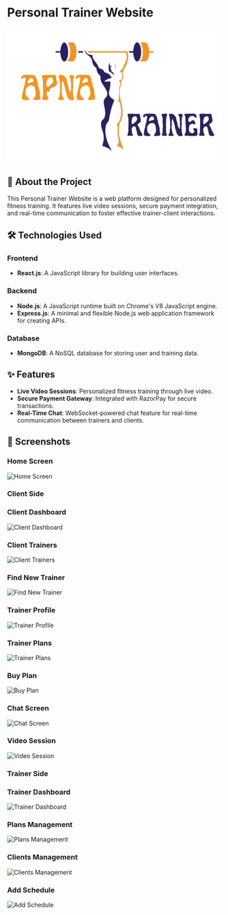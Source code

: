 # Personal Trainer Website

<p align="center">
  <img src="ScreenShots/banner.png" alt="Personal Trainer Website" width="600" />
</p>

## 🚀 About the Project

This Personal Trainer Website is a web platform designed for personalized fitness training. It features live video sessions, secure payment integration, and real-time communication to foster effective trainer-client interactions.

## 🛠️ Technologies Used

### Frontend

- **React.js**: A JavaScript library for building user interfaces.

### Backend

- **Node.js**: A JavaScript runtime built on Chrome's V8 JavaScript engine.
- **Express.js**: A minimal and flexible Node.js web application framework for creating APIs.

### Database

- **MongoDB**: A NoSQL database for storing user and training data.

## ✨ Features

- **Live Video Sessions**: Personalized fitness training through live video.
- **Secure Payment Gateway**: Integrated with RazorPay for secure transactions.
- **Real-Time Chat**: WebSocket-powered chat feature for real-time communication between trainers and clients.

## 📸 Screenshots

### Home Screen
![Home Screen](ScreenShots/home.png)
### Client Side

### Client Dashboard
![Client Dashboard](ScreenShots/dashboard.png)

### Client Trainers
![Client Trainers](ScreenShots/mytraniers.png)

### Find New Trainer
![Find New Trainer](ScreenShots/newtrainer.png)

### Trainer Profile
![Trainer Profile](ScreenShots/trainerprofile.png)

### Trainer Plans
![Trainer Plans](ScreenShots/trainerplans.png)

### Buy Plan
![Buy Plan](ScreenShots/buyplans.png)

### Chat Screen
![Chat Screen](ScreenShots/chatfeature.png)

### Video Session
![Video Session](ScreenShots/videoclass.png)

### Trainer Side

### Trainer Dashboard
![Trainer Dashboard](ScreenShots/trainerdashboard.png)

### Plans Management
![Plans Management](ScreenShots/plans.png)

### Clients Management
![Clients Management](ScreenShots/clients.png)

### Add Schedule
![Add Schedule](ScreenShots/add%20schedule.png)
